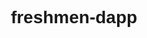 ﻿# freshmen-dapp



<!DOCTYPE html>
<html lang="en">



<head>
    <style>
        body {
            text-align: center;
            font-family: Arial, Helvetica, sans-serif;
        }

        div {
            width: 20%;
            margin: 0 auto;
            display: flex;
            flex-direction: column;
        }

        button {
            width: 100%;
            margin: 10px 0px 5px 0px;
        }
    </style>
    <meta charset="UTF-8" />
    <meta http-equiv="X-UA-Compatible" content="IE=edge" />
    <meta name="viewport" content="width=device-width, initial-scale=1.0" />
    <title>My First dApp</title>
</head>

<body>
    <div>
        <h1>This is my dApp!</h1>
        <p>Here we can set or get the mood:</p>
        <label for="mood">Input Mood:</label> <br />
        <input type="text" id="mood" />

        <button onclick="getMood()">Get Mood</button>
        <button onclick="setMood()">Set Mood</button>

    </div>


    <script src="https://cdn.ethers.io/lib/ethers-5.2.umd.min.js" type="application/javascript"></script>
    </script>
    <script>
        const provider = new ethers.providers.Web3Provider(
            window.ethereum,
            "ropsten"
        );

        const MoodContractAddress = "0x25ba8c56a3695db8926970ec38c52b118bd6d322";
        const MoodContractABI = [
            {
                "inputs": [
                    {
                        "internalType": "string",
                        "name": "_mood",
                        "type": "string"
                    }
                ],
                "name": "setMood",
                "outputs": [],
                "stateMutability": "nonpayable",
                "type": "function"
            },
            {
                "inputs": [],
                "name": "getMood",
                "outputs": [
                    {
                        "internalType": "string",
                        "name": "",
                        "type": "string"
                    }
                ],
                "stateMutability": "view",
                "type": "function"
            }
        ];

        let MoodContract;
        let signer;

        provider.send("eth_requestAccounts", []).then(() => {
            provider.listAccounts().then((accounts) => {
                signer = provider.getSigner(accounts[0]);
                MoodContract = new ethers.Contract(
                    MoodContractAddress,
                    MoodContractABI,
                    signer
                );
            });
        });

        async function getMood() {
            const getMoodPromise = MoodContract.getMood();
            const Mood = await getMoodPromise;
            console.log(Mood);
        }

        async function setMood() {
            const mood = document.getElementById("mood").value;
            const setMoodPromise = MoodContract.setMood(mood);
            await setMoodPromise;
        }


    </script>



</body>

</html>
